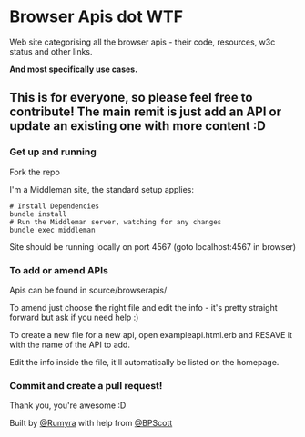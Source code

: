 # Browser Apis dot WTF

Web site categorising all the browser apis - their code, resources, w3c status and other links.

**And most specifically use cases.**

## This is for everyone, so please feel free to contribute! The main remit is just add an API or update an existing one with more content :D

### Get up and running

Fork the repo

I'm a Middleman site, the standard setup applies:

```
# Install Dependencies
bundle install
# Run the Middleman server, watching for any changes
bundle exec middleman
```

Site should be running locally on port 4567 (goto localhost:4567 in browser)

### To add or amend APIs

Apis can be found in source/browserapis/

To amend just choose the right file and edit the info - it's pretty straight forward but ask if you need help :)

To create a new file for a new api, open exampleapi.html.erb and RESAVE it with the name of the API to add.

Edit the info inside the file, it'll automatically be listed on the homepage.

### Commit and create a pull request!

Thank you, you're awesome :D


Built by [@Rumyra](https://twitter.com/Rumyra) with help from [@BPScott](https://twitter.com/BPScott)

